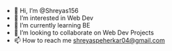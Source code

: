 - 👋 Hi, I’m @Shreyas156
- 👀 I’m interested in Web Dev
- 🌱 I’m currently learning BE
- 💞️ I’m looking to collaborate on Web Dev Projects 
- 📫 How to reach me shreyaspeherkar04@gmail.com

<!---
Shreyas156/Shreyas156 is a ✨ special ✨ repository because its `README.md` (this file) appears on your GitHub profile.
You can click the Preview link to take a look at your changes.
--->
